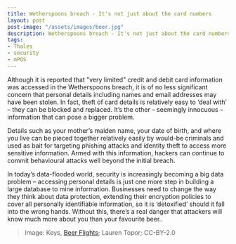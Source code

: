 ```yaml
---
title: Wetherspoons breach - It's not just about the card numbers
layout: post
post-image: "/assets/images/beer.jpg"
description: Wetherspoons breach - It's not just about the card numbers
tags:
- Thales
- security
- mPOS
---
```


Although it is reported that "very limited" credit and debit card information was accessed in the Wetherspoons breach, it is of no less significant concern that personal details including names and email addresses may have been stolen. In fact, theft of card details is relatively easy to ‘deal with’ – they can be blocked and replaced. It’s the other – seemingly innocuous – information that can pose a bigger problem.

Details such as your mother’s maiden name, your date of birth, and where you live can be pieced together relatively easily by would-be criminals and used as bait for targeting phishing attacks and identity theft to access more sensitive information. Armed with this information, hackers can continue to commit behavioural attacks well beyond the initial breach.

In today’s data-flooded world, security is increasingly becoming a big data problem – accessing personal details is just one more step in building a large database to mine information. Businesses need to change the way they think about data protection, extending their encryption policies to cover all personally identifiable information, so it is ‘detoxified’ should it fall into the wrong hands. Without this, there’s a real danger that attackers will know much more about you than your favourite beer..

> Image: Keys, [Beer Flights](https://flic.kr/p/zdbgxo); Lauren Topor; CC-BY-2.0
